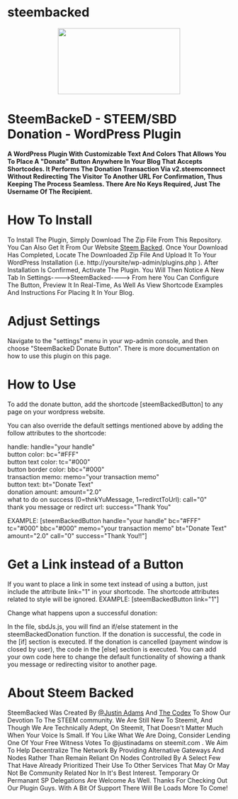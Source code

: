 # steembacked


<center><a href="https://steembacked.com/wp-content/uploads/2018/04/SteemBacked-Steem-SBD-Donation-Plugin.zip"><img class="aligncenter wp-image-423" src="https://steemitimages.com/DQmPmgbQZYudbedpWcV53XhfVy9otQCVzfjAoL97Hq7ewws/WP-Press-kit-logo-med.png" alt="" width="276" height="149" /></a></center>


# SteemBackeD - STEEM/SBD Donation - WordPress Plugin
<strong>A WordPress Plugin With Customizable Text And Colors That Allows You To Place A "Donate" Button Anywhere In Your Blog That Accepts Shortcodes. It Performs The Donation Transaction Via v2.steemconnect Without Redirecting The Visitor To Another URL For Confirmation, Thus Keeping The Process Seamless. There Are No Keys Required, Just The Username Of The Recipient.</strong>

# How To Install

To Install The Plugin, Simply Download The Zip File From This Repository. You Can Also Get It From Our Website <a href="https://steembacked.com/steem-backed-donate-button-download/">Steem Backed</a>. Once Your Download Has Completed, Locate The Downloaded Zip File And Upload It To Your WordPress Installation (i.e. http://yoursite/wp-admin/plugins.php ). After Installation Is Confirmed, Activate The Plugin. You Will Then Notice A New Tab In Settings---->SteemBacked----> From here You Can Configure The Button, Preview It In Real-Time, As Well As View Shortcode Examples And Instructions For Placing It In Your Blog.

# Adjust Settings

Navigate to the "settings" menu in your wp-admin console, and then choose "SteemBackeD Donate Button". There is more documentation on how to use this plugin on this page.

# How to Use

To add the donate button, add the shortcode [steemBackedButton] to any page on your wordpress website.

You can also override the default settings mentioned above by adding the follow attributes to the shortcode:

handle: handle="your handle" <br />
button color: bc="#FFF" <br />
button text color: tc="#000" <br />
button border color: bbc="#000" <br />
transaction memo: memo="your transaction memo" <br />
button text: bt="Donate Text" <br />
donation amount: amount="2.0" <br />
what to do on success (0=thnkYuMessage, 1=redirctToUrl): call="0" <br />
thank you message or redirct url: success="Thank You" <br />

EXAMPLE: [steemBackedButton handle="your handle" bc="#FFF" tc="#000" bbc="#000" memo="your transaction memo" bt="Donate Text" amount="2.0" call="0" success="Thank You!!"]

# Get a Link instead of a Button

If you want to place a link in some text instead of using a button, just include the attribute link="1" in your shortcode. The shortcode attributes related to style will be ignored.
EXAMPLE: [steemBackedButton link="1"]

Change what happens upon a successful donation:

In the file, sbdJs.js, you will find an if/else statement in the steemBackedDonation function. If the donation is successful, the code in the [if] section is executed. If the donation is cancelled (payment window is closed by user), the code in the [else] section is executed. You can add your own code here to change the default functionality of showing a thank you message or redirecting visitor to another page.

# About Steem Backed
SteemBacked Was Created By <a href="https://steemit.com/@justinadams">@Justin Adams</a> And <a href="https://steemit.com/@thecodex">The Codex</a> To Show Our Devotion To The STEEM community. We Are Still New To Steemit, And Though We Are Technically Adept, On Steemit, That Doesn't Matter Much When Your Voice Is Small. If You Like What We Are Doing, Consider Lending One Of Your Free Witness Votes To @justinadams on steemit.com . We Aim To Help Decentralize The Network By Providing Alternative Gateways And Nodes Rather Than Remain Reliant On Nodes Controlled By A Select Few That Have Already Prioritized Their Use To Other Services That May Or May Not Be Community Related Nor In It's Best Interest. Temporary Or Permanant SP Delegations Are Welcome As Well. Thanks For Checking Out Our Plugin Guys. With A Bit Of Support There Will Be Loads More To Come!
